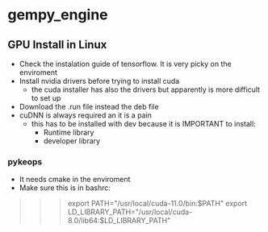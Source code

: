 # gempy_engine


## GPU Install in Linux


- Check the instalation guide of tensorflow. It is very picky on the enviroment
- Install nvidia drivers before trying to install cuda
    - the cuda installer has also the drivers but apparently is more difficult to set up
- Download the .run file instead the deb file
- cuDNN is always required an it is a pain
  + this has to be installed with dev because it is IMPORTANT to install:
    - Runtime library
    - developer library
  
### pykeops
  - It needs cmake in the enviroment
  - Make sure this is in bashrc:

>>>  export PATH="/usr/local/cuda-11.0/bin:$PATH"
>>>  export LD_LIBRARY_PATH="/usr/local/cuda-8.0/lib64:$LD_LIBRARY_PATH"